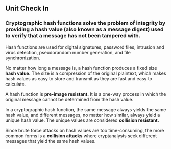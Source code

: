 ##       Unit Check In

### Cryptographic hash functions solve the problem of integrity by providing a hash value (also known as a  message digest) used to verify that a message has not been tampered with. 

Hash functions are used for digital signatures, password files, intrusion and virus detection, pseudorandom number generation, and file synchronization.

No matter how long a message is, a hash function produces a fixed size **hash value.**  The size is a compression of the original plaintext, which makes hash values as easy to store and transmit as they are fast and easy to calculate. 

A hash function is **pre-image resistant.** It is a one-way process in which the original message cannot be determined from the hash value. 

In a cryptographic hash function, the same message always yields the same hash value, and different messages, no matter how similar, always yield a unique hash value.  The unique values are considered **collision resistant.** 

Since brute force attacks on hash values are too time-consuming, the more common forms is a **collision attacks** where cryptanalysts seek different messages that yield the same hash values.

